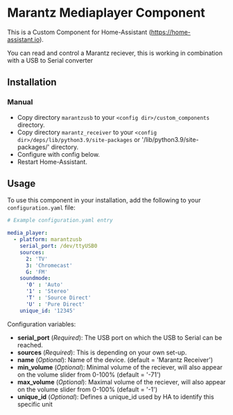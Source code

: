 # Marantz Mediaplayer Component
This is a Custom Component for Home-Assistant (https://home-assistant.io).

You can read and control a Marantz reciever, this is working in combination with a USB to Serial converter

## Installation

### Manual
- Copy directory `marantzusb` to your `<config dir>/custom_components` directory.
- Copy directory `marantz_receiver` to your `<config dir>/deps/lib/python3.9/site-packages` or '<config dir>/lib/python3.9/site-packages/' directory.
- Configure with config below.
- Restart Home-Assistant.

## Usage
To use this component in your installation, add the following to your `configuration.yaml` file:

```yaml
# Example configuration.yaml entry

media_player: 
  - platform: marantzusb
    serial_port: /dev/ttyUSB0
    sources:
      2: 'TV'
      3: 'Chromecast'
      G: 'FM'
    soundmode:
      '0' : 'Auto'
      '1' : 'Stereo'
      'T' : 'Source Direct'
      'U' : 'Pure Direct'
    unique_id: '12345'
```

Configuration variables:

- **serial_port** (*Required*): The USB port on which the USB to Serial can be reached.
- **sources** (*Required*): This is depending on your own set-up.
- **name** (*Optional*): Name of the device. (default = 'Marantz Receiver')
- **min_volume** (*Optional*): Minimal volume of the reciever, will also appear on the volume slider from 0-100% (default = '-71')
- **max_volume** (*Optional*): Maximal volume of the reciever, will also appear on the volume slider from 0-100%  (default = '-1')
- **unique_id** (*Optional*): Defines a unique_id used by HA to identify this specific unit
